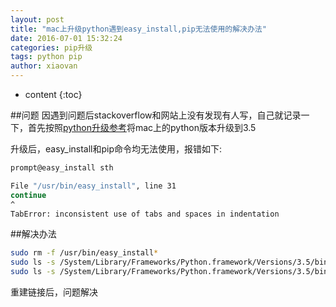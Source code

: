 ```yaml
---
layout: post
title: "mac上升级python遇到easy_install,pip无法使用的解决办法"
date: 2016-07-01 15:32:24
categories: pip升级
tags: python pip
author: xiaovan
---
```


* content
{:toc}

##问题
因遇到问题后stackoverflow和网站上没有发现有人写，自己就记录一下，首先按照[python升级参考][ref]将mac上的python版本升级到3.5

升级后，easy_install和pip命令均无法使用，报错如下:

```bash
prompt@easy_install sth

File "/usr/bin/easy_install", line 31
continue
^
TabError: inconsistent use of tabs and spaces in indentation
```

##解决办法

```bash
sudo rm -f /usr/bin/easy_install*
sudo ls -s /System/Library/Frameworks/Python.framework/Versions/3.5/bin/easy_install /usr/bin/install
sudo ls -s /System/Library/Frameworks/Python.framework/Versions/3.5/bin/pip3 /usr/bin/pip
```

重建链接后，问题解决

[ref]: http://shyhornet.github.io/2015/10/21/mac(OSX%2010.11)%E4%B8%8A%E6%9B%B4%E6%96%B0Python/
